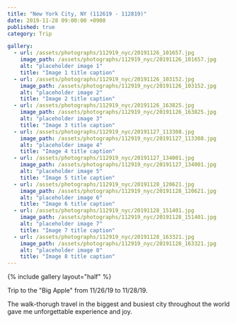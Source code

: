 ```yaml
---
title: "New York City, NY (112619 - 112819)"
date: 2019-11-28 09:00:00 +0900
published: true
category: Trip

gallery:
  - url: /assets/photographs/112919_nyc/20191126_101657.jpg
    image_path: /assets/photographs/112919_nyc/20191126_101657.jpg
    alt: "placeholder image 1"
    title: "Image 1 title caption"
  - url: /assets/photographs/112919_nyc/20191126_103152.jpg
    image_path: /assets/photographs/112919_nyc/20191126_103152.jpg
    alt: "placeholder image 2"
    title: "Image 2 title caption"
  - url: /assets/photographs/112919_nyc/20191126_163825.jpg
    image_path: /assets/photographs/112919_nyc/20191126_163825.jpg
    alt: "placeholder image 3"
    title: "Image 3 title caption"
  - url: /assets/photographs/112919_nyc/20191127_113308.jpg
    image_path: /assets/photographs/112919_nyc/20191127_113308.jpg
    alt: "placeholder image 4"
    title: "Image 4 title caption"
  - url: /assets/photographs/112919_nyc/20191127_134001.jpg
    image_path: /assets/photographs/112919_nyc/20191127_134001.jpg
    alt: "placeholder image 5"
    title: "Image 5 title caption"
  - url: /assets/photographs/112919_nyc/20191128_120621.jpg
    image_path: /assets/photographs/112919_nyc/20191128_120621.jpg
    alt: "placeholder image 6"
    title: "Image 6 title caption"
  - url: /assets/photographs/112919_nyc/20191128_151401.jpg
    image_path: /assets/photographs/112919_nyc/20191128_151401.jpg
    alt: "placeholder image 7"
    title: "Image 7 title caption"
  - url: /assets/photographs/112919_nyc/20191128_163321.jpg
    image_path: /assets/photographs/112919_nyc/20191128_163321.jpg
    alt: "placeholder image 8"
    title: "Image 8 title caption"
---
```


{% include gallery layout="half" %}

Trip to the "Big Apple" from 11/26/19 to 11/28/19.

The walk-thorugh travel in the biggest and busiest city throughout the world gave me unforgettable experience and joy.